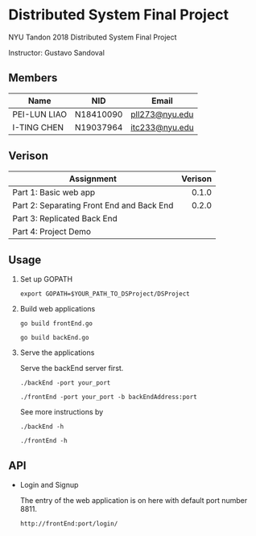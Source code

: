# Distributed System Final Project
NYU Tandon 2018 Distributed System Final Project

Instructor: Gustavo Sandoval

## Members
Name | NID | Email
--- | --- | ---
PEI-LUN LIAO | N18410090 | pll273@nyu.edu
I-TING CHEN | N19037964 | itc233@nyu.edu

## Verison

Assignment | Verison
--- | ---:
Part 1: Basic web app | 0.1.0 
Part 2: Separating Front End and Back End | 0.2.0 
Part 3: Replicated Back End | 
Part 4: Project Demo | 

## Usage
1. Set up GOPATH

    `export GOPATH=$YOUR_PATH_TO_DSProject/DSProject`

1. Build web applications

    `go build frontEnd.go`
    
    `go build backEnd.go`

1. Serve the applications 

    Serve the backEnd server first.

    `./backEnd -port your_port`
    
    `./frontEnd -port your_port -b backEndAddress:port`

    See more instructions by
  
    `./backEnd -h`
    
    `./frontEnd -h`

## API
* Login and Signup

    The entry of the web application is on here with default port number 8811.
    
    `http://frontEnd:port/login/`
